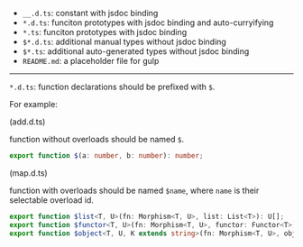 - `__.d.ts`: constant with jsdoc binding
- `*.d.ts`: funciton prototypes with jsdoc binding and auto-curryifying
- `*.ts`: funciton prototypes with jsdoc binding
- `$*.d.ts`: additional manual types without jsdoc binding
- `$*.ts`: additional auto-generated types without jsdoc binding
- `README.md`: a placeholder file for gulp

---

`*.d.ts`: function declarations should be prefixed with `$`.

For example:

(add.d.ts)

function without overloads should be named `$`.

```ts
export function $(a: number, b: number): number;
```

(map.d.ts)

function with overloads should be named `$name`, where `name` is their selectable overload id.

```ts
export function $list<T, U>(fn: Morphism<T, U>, list: List<T>): U[];
export function $functor<T, U>(fn: Morphism<T, U>, functor: Functor<T>): Functor<U>;
export function $object<T, U, K extends string>(fn: Morphism<T, U>, object: Record<K, T>): Record<K, U>;
```
